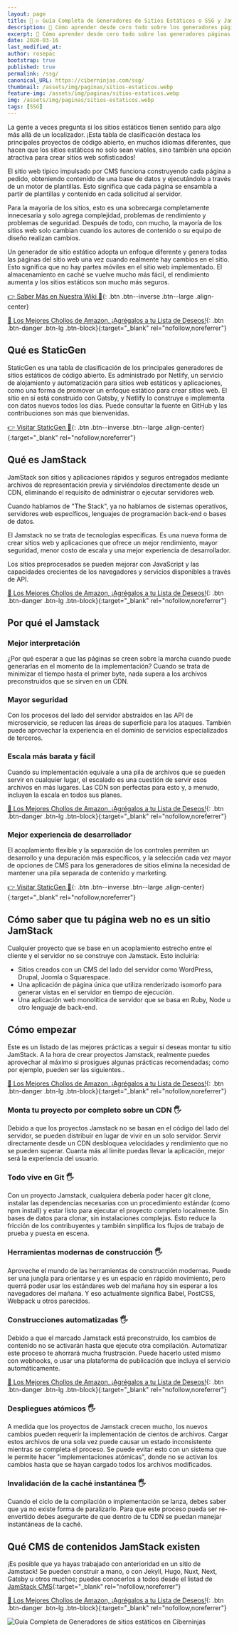 ```yaml
---
layout: page
title: 🥇 ▷ Guía Completa de Generadores de Sitios Estáticos o SSG y JamStack en 2020 👨‍💻
description: 🔨 Cómo aprender desde cero todo sobre los generadores páginas web estáticos
excerpt: 🔨 Cómo aprender desde cero todo sobre los generadores páginas web estáticos
date: 2020-03-16
last_modified_at:
author: rosepac
bootstrap: true
published: true
permalink: /ssg/
canonical_URL: https://ciberninjas.com/ssg/
thumbnail: /assets/img/paginas/sitios-estaticos.webp
feature-img: /assets/img/paginas/sitios-estaticos.webp
img: /assets/img/paginas/sitios-estaticos.webp
tags: [SSG]
---
```


La gente a veces pregunta si los sitios estáticos tienen sentido para algo más allá de un localizador. ¡Esta tabla de clasificación destaca los principales proyectos de código abierto, en muchos idiomas diferentes, que hacen que los sitios estáticos no solo sean viables, sino también una opción atractiva para crear sitios web sofisticados!

El sitio web típico impulsado por CMS funciona construyendo cada página a pedido, obteniendo contenido de una base de datos y ejecutándolo a través de un motor de plantillas. Esto significa que cada página se ensambla a partir de plantillas y contenido en cada solicitud al servidor.

Para la mayoría de los sitios, esto es una sobrecarga completamente innecesaria y solo agrega complejidad, problemas de rendimiento y problemas de seguridad. Después de todo, con mucho, la mayoría de los sitios web solo cambian cuando los autores de contenido o su equipo de diseño realizan cambios.

Un generador de sitio estático adopta un enfoque diferente y genera todas las páginas del sitio web una vez cuando realmente hay cambios en el sitio. Esto significa que no hay partes móviles en el sitio web implementado. El almacenamiento en caché se vuelve mucho más fácil, el rendimiento aumenta y los sitios estáticos son mucho más seguros.

[👉 Saber Más en Nuestra Wiki 🔨](/wiki/generador-de-sitios-estaticos){: .btn .btn--inverse .btn--large .align-center}

[🛒 Los Mejores Chollos de Amazon, ¡Agrégalos a tu Lista de Deseos!](/amazon/ "Los Mejores Chollos de Amazon, Ofertas Flash, Black Monday y Amazon Prime Day"){: .btn .btn-danger .btn-lg .btn-block}{:target="_blank" rel="nofollow,noreferrer"}

## **Qué es StaticGen**

StaticGen es una tabla de clasificación de los principales generadores de sitios estáticos de código abierto. Es administrado por Netlify, un servicio de alojamiento y automatización para sitios web estáticos y aplicaciones, como una forma de promover un enfoque estático para crear sitios web. El sitio en sí está construido con Gatsby, y Netlify lo construye e implementa con datos nuevos todos los días. Puede consultar la fuente en GitHub y las contribuciones son más que bienvenidas.

[👉 Visitar StaticGen 🔩](https://www.staticgen.com/){: .btn .btn--inverse .btn--large .align-center}{:target="_blank" rel="nofollow,noreferrer"}

## **Qué es JamStack**

JamStack son sitios y aplicaciones rápidos y seguros entregados mediante archivos de representación previa y sirviéndolos directamente desde un CDN, eliminando el requisito de administrar o ejecutar servidores web.

Cuando hablamos de "The Stack", ya no hablamos de sistemas operativos, servidores web específicos, lenguajes de programación back-end o bases de datos.

El Jamstack no se trata de tecnologías específicas. Es una nueva forma de crear sitios web y aplicaciones que ofrece un mejor rendimiento, mayor seguridad, menor costo de escala y una mejor experiencia de desarrollador.

Los sitios preprocesados ​​se pueden mejorar con JavaScript y las capacidades crecientes de los navegadores y servicios disponibles a través de API.

[🛒 Los Mejores Chollos de Amazon, ¡Agrégalos a tu Lista de Deseos!](/amazon/ "Los Mejores Chollos de Amazon, Ofertas Flash, Black Monday y Amazon Prime Day"){: .btn .btn-danger .btn-lg .btn-block}{:target="_blank" rel="nofollow,noreferrer"}

## **Por qué el Jamstack**

### **Mejor interpretación**

¿Por qué esperar a que las páginas se creen sobre la marcha cuando puede generarlas en el momento de la implementación? Cuando se trata de minimizar el tiempo hasta el primer byte, nada supera a los archivos preconstruidos que se sirven en un CDN.

### **Mayor seguridad**

Con los procesos del lado del servidor abstraídos en las API de microservicio, se reducen las áreas de superficie para los ataques. También puede aprovechar la experiencia en el dominio de servicios especializados de terceros.

### **Escala más barata y fácil**

Cuando su implementación equivale a una pila de archivos que se pueden servir en cualquier lugar, el escalado es una cuestión de servir esos archivos en más lugares. Las CDN son perfectas para esto y, a menudo, incluyen la escala en todos sus planes.

[🛒 Los Mejores Chollos de Amazon, ¡Agrégalos a tu Lista de Deseos!](/amazon/ "Los Mejores Chollos de Amazon, Ofertas Flash, Black Monday y Amazon Prime Day"){: .btn .btn-danger .btn-lg .btn-block}{:target="_blank" rel="nofollow,noreferrer"}

### **Mejor experiencia de desarrollador**

El acoplamiento flexible y la separación de los controles permiten un desarrollo y una depuración más específicos, y la selección cada vez mayor de opciones de CMS para los generadores de sitios elimina la necesidad de mantener una pila separada de contenido y marketing.

[👉 Visitar StaticGen 🔩](https://www.staticgen.com/){: .btn .btn--inverse .btn--large .align-center}{:target="_blank" rel="nofollow,noreferrer"}

## **Cómo saber que tu página web no es un sitio JamStack**

Cualquier proyecto que se base en un acoplamiento estrecho entre el cliente y el servidor no se construye con Jamstack. Esto incluiría:

* Sitios creados con un CMS del lado del servidor como WordPress, Drupal, Joomla o Squarespace.
* Una aplicación de página única que utiliza renderizado isomorfo para generar vistas en el servidor en tiempo de ejecución.
* Una aplicación web monolítica de servidor que se basa en Ruby, Node u otro lenguaje de back-end.

## **Cómo empezar**

Este es un listado de las mejores prácticas a seguir si deseas montar tu sitio JamStack. A la hora de crear proyectos Jamstack, realmente puedes aprovechar al máximo si prosigues algunas prácticas recomendadas; como por ejemplo, pueden ser las siguientes..

[🛒 Los Mejores Chollos de Amazon, ¡Agrégalos a tu Lista de Deseos!](/amazon/ "Los Mejores Chollos de Amazon, Ofertas Flash, Black Monday y Amazon Prime Day"){: .btn .btn-danger .btn-lg .btn-block}{:target="_blank" rel="nofollow,noreferrer"}

### **Monta tu proyecto por completo sobre un CDN 🖐**

Debido a que los proyectos Jamstack no se basan en el código del lado del servidor, se pueden distribuir en lugar de vivir en un solo servidor. Servir directamente desde un CDN desbloquea velocidades y rendimiento que no se pueden superar. Cuanta más al límite puedas llevar la aplicación, mejor será la experiencia del usuario.

### **Todo vive en Git 🖐**

Con un proyecto Jamstack, cualquiera debería poder hacer git clone, instalar las dependencias necesarias con un procedimiento estándar (como npm install) y estar listo para ejecutar el proyecto completo localmente. Sin bases de datos para clonar, sin instalaciones complejas. Esto reduce la fricción de los contribuyentes y también simplifica los flujos de trabajo de prueba y puesta en escena.
### **Herramientas modernas de construcción 🖐**

Aproveche el mundo de las herramientas de construcción modernas. Puede ser una jungla para orientarse y es un espacio en rápido movimiento, pero querrá poder usar los estándares web del mañana hoy sin esperar a los navegadores del mañana. Y eso actualmente significa Babel, PostCSS, Webpack u otros parecidos.
### **Construcciones automatizadas 🖐**

Debido a que el marcado Jamstack está preconstruido, los cambios de contenido no se activarán hasta que ejecute otra compilación. Automatizar este proceso te ahorrará mucha frustración. Puede hacerlo usted mismo con webhooks, o usar una plataforma de publicación que incluya el servicio automáticamente.

[🛒 Los Mejores Chollos de Amazon, ¡Agrégalos a tu Lista de Deseos!](/amazon/ "Los Mejores Chollos de Amazon, Ofertas Flash, Black Monday y Amazon Prime Day"){: .btn .btn-danger .btn-lg .btn-block}{:target="_blank" rel="nofollow,noreferrer"}

### **Despliegues atómicos 🖐**

A medida que los proyectos de Jamstack crecen mucho, los nuevos cambios pueden requerir la implementación de cientos de archivos. Cargar estos archivos de una sola vez puede causar un estado inconsistente mientras se completa el proceso. Se puede evitar esto con un sistema que le permite hacer "implementaciones atómicas", donde no se activan los cambios hasta que se hayan cargado todos los archivos modificados.
### **Invalidación de la caché instantánea 🖐**

Cuando el ciclo de la compilación o implementación se lanza, debes saber que ya no existe forma de paralizarlo. Para que este proceso pueda ser re-envertido debes asegurarte de que dentro de tu CDN se puedan manejar instantáneas de la caché.

## **Qué CMS de contenidos JamStack existen**

¡Es posible que ya hayas trabajado con anterioridad en un sitio de Jamstack! Se pueden construir a mano, o con Jekyll, Hugo, Nuxt, Next, Gatsby u otros muchos; puedes conocerlos a todos desde el listad de [JamStack CMS](https://headlesscms.org/){:target="_blank" rel="nofollow,noreferrer"}

[🛒 Los Mejores Chollos de Amazon, ¡Agrégalos a tu Lista de Deseos!](/amazon/ "Los Mejores Chollos de Amazon, Ofertas Flash, Black Monday y Amazon Prime Day"){: .btn .btn-danger .btn-lg .btn-block}{:target="_blank" rel="nofollow,noreferrer"}

![Guía Completa de Generadores de sitios estáticos en Ciberninjas](/assets/img/paginas/sitios-estaticos.webp)